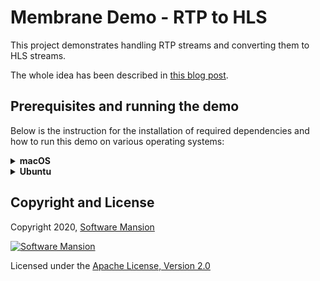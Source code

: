 # Membrane Demo - RTP to HLS

This project demonstrates handling RTP streams and converting them to HLS streams.

The whole idea has been described in [this blog post](https://blog.swmansion.com/live-video-streaming-in-elixir-made-simple-with-membrane-fc5b2083982d).

## Prerequisites and running the demo

Below is the instruction for the installation of required dependencies and how to run this demo on various operating systems:

<details>
<summary>
<b>macOS</b>
</summary>

### Prerequisites

You must have the following packages installed on your system:

- FFmpeg 4.\*
- GStreamer > 1.0 to provide RTP streams
- python3 for running simple Web Server

```shell
brew install ffmpeg gstreamer python3
```

Furthermore, make sure you have `Elixir` and `Erlang` installed on your machine. For installation details, see: https://elixir-lang.org/install.html

### Run the demo

To run the demo, clone the membrane_demo repository and checkout to the demo directory:

```shell
git clone https://github.com/membraneframework/membrane_demo
cd membrane_demo/rtp_to_hls
```

Then you need to download the dependencies of the mix project:

```shell
mix deps.get
```

You may be asked to install `Hex` and then `rebar3`.

> In case of issues with the compilation of membrane_h264_ffmpeg_plugin, enter:
>
> ```shell
> mix deps.update bundlex
> ```
>
> and then install pkg-config:
>
> ```shell
> brew install pkg-config
> ```

Finally, you can run the demo with:

```shell
mix run --no-halt
```

The server will start listening for UDP connections by default on port 5000.

After that, you can start sending any H264 video and AAC audio stream
via RTP. Below you can see an example of how to generate sample streams
with GStreamer.

```shell
gst-launch-1.0 -v audiotestsrc ! audio/x-raw,rate=44100 ! faac ! rtpmp4gpay  pt=127 ! udpsink host=127.0.0.1 port=5000 \
    videotestsrc ! video/x-raw,format=I420 ! x264enc key-int-max=10 tune=zerolatency ! rtph264pay pt=96 ! udpsink host=127.0.0.1 port=5000
```

HLS header and segment files will be created in the `output` directory along with playlist files.

To play the HLS stream you need to serve the content of the `output` dir, e.g. by running:

```shell
cd output && python3 -m http.server 8000
```

Then, you can open the URL `http://localhost:8000/index.m3u8` in some player, e.g. `ffplay` or `vlc`

```shell
ffplay http://localhost:8000/index.m3u8
```

</details>

<details>
<summary>
<b>Ubuntu</b>
</summary>

### Prerequisites

You must have the following packages installed on your system:

- FFmpeg 4.\*
- GStreamer > 1.0 to provide RTP streams
- python3 for running simple Web Server

```shell
apt install ffmpeg gstreamer python3
```

Furthermore, make sure you have `Elixir` and `Erlang` installed on your machine. For installation details, see: https://elixir-lang.org/install.html

On Ubuntu, we recommend installation through `asdf`, see: https://asdf-vm.com/guide/getting-started.html

### Run the demo

To run the demo, clone the membrane_demo repository and checkout to the demo directory:

```shell
git clone https://github.com/membraneframework/membrane_demo
cd membrane_demo/rtp_to_hls
```

Then you need to download the dependencies of the mix project:

```shell
mix deps.get
```

You may be asked to install `Hex` and then `rebar3`.

> In case of installation issues with Hex on Ubuntu, try updating the system packages first by entering the command:
>
> ```shell
> sudo apt-get update
> ```

> In case of issues with the compilation of membrane_h264_ffmpeg_plugin, enter:
>
> ```shell
> mix deps.update bundlex
> ```

Finally, you can run the demo with:

```shell
mix run --no-halt
```

The server will start listening for UDP connections by default on port 5000.

After that, you can start sending any H264 video and AAC audio stream
via RTP. Below you can see an example of how to generate sample streams
with GStreamer.

```shell
gst-launch-1.0 -v audiotestsrc ! audio/x-raw,rate=44100 ! faac ! rtpmp4gpay  pt=127 ! udpsink host=127.0.0.1 port=5000 \
    videotestsrc ! video/x-raw,format=I420 ! x264enc key-int-max=10 tune=zerolatency ! rtph264pay pt=96 ! udpsink host=127.0.0.1 port=5000
```

HLS header and segment files will be created in the `output` directory along with playlist files.

To play the HLS stream you need to serve the content of the `output` dir, e.g. by running:

```shell
cd output && python3 -m http.server 8000
```

Then, you can open the URL `http://localhost:8000/index.m3u8` in some player, e.g. `ffplay` or `vlc`

```shell
ffplay http://localhost:8000/index.m3u8
```

</details>

## Copyright and License

Copyright 2020, [Software Mansion](https://swmansion.com/?utm_source=git&utm_medium=readme&utm_campaign=membrane)

[![Software Mansion](https://membraneframework.github.io/static/logo/swm_logo_readme.png)](https://swmansion.com/?utm_source=git&utm_medium=readme&utm_campaign=membrane)

Licensed under the [Apache License, Version 2.0](LICENSE)
